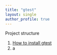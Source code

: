 ```yaml
---
title: "gtest"
layout: single
author_profile: true
---
```


Project structure

1. [How to install gtest](http://stackoverflow.com/questions/13513905/how-to-setup-googletest-as-a-shared-library-on-linux)
2. a
